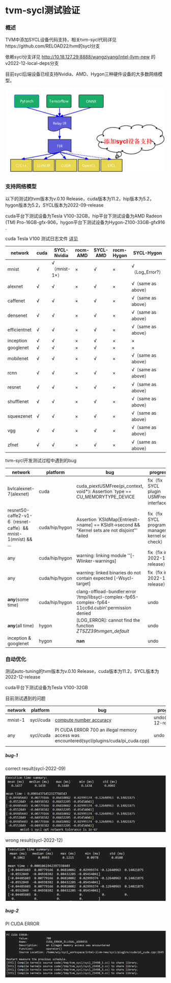 # tvm-sycl测试验证

### 概述

TVM中添加SYCL设备代码支持，相关tvm-sycl代码详见https://github.com/RELOAD22/tvm的sycl分支

依赖sycl分支详见 http://10.18.127.29:8888/wangziyang/intel-llvm-new 的v2022-12-local-deps分支

目前sycl后端设备已经支持Nvidia、AMD、Hygon三种硬件设备的大多数网络模型。

![tvm-sycl框架图](imgs/tvm-sycl-structure.png)

### 支持网络模型

以下的测试的tvm版本为v.0.10 Release，cuda版本为11.2，hip版本为5.2，hygon版本为5.2，SYCL版本为2022-09-release

cuda平台下测试设备为Tesla V100-32GB，hip平台下测试设备为AMD Radeon (TM) Pro-16GB-gfx-906，hygon平台下测试设备为Hygon-Z100-33GB-gfx916 . 

cuda Tesla V100 测试日志文件 [详见](tvm-cuda-V100-sycl-test-result/cuda-V100-networksummary.xlsx)

| network      | cuda | SYCL-Nvidia   | rocm-AMD | SYCL-AMD | rocm-Hygon | SYCL-Hygon         |
| ------------ | ---- | ------------- | -------- | -------- | ---------- | ------------------ |
| mnist        | √    | √（mnist-1×） | ×        | √        | ×          | √（Log_Error?）    |
| alexnet      | √    | √             | ×        | √        | ×          | √（same as above） |
| caffenet     | √    | √             | ×        | √        | ×          | √（same as above） |
| densenet     | √    | √             | ×        | √        | ×          | √（same as above） |
| efficientnet | √    | √             | ×        | √        | ×          | √（same as above） |
| inception    | √    | √             | ×        | √        | ×          | ×                  |
| googlenet    | √    | √             | ×        | √        | ×          | ×                  |
| mobilenet    | √    | √             | ×        | √        | ×          | √（same as above） |
| rcnn         | √    | √             | ×        | √        | ×          | √（same as above） |
| resnet       | √    | √             | ×        | √        | ×          | √（same as above） |
| shufflenet   | √    | √             | ×        | √        | ×          | √（same as above） |
| squeezenet   | √    | √             | ×        | √        | ×          | √（same as above） |
| vgg          | √    | √             | ×        | √        | ×          | √（same as above） |
| zfnet        | √    | √             | ×        | √        | ×          | √（same as above） |

tvm-sycl开发测试过程中遇到的bug

| network                                                      | platform       | bug                                                          | progress                                          |
| ------------------------------------------------------------ | -------------- | ------------------------------------------------------------ | ------------------------------------------------- |
| bvlcalexnet-7(alexnet)                                       | cuda           | cuda_piextUSMFree(pi_context, void*): Assertion `type == CU_MEMORYTYPE_DEVICE | fix（fix SYCL plugin USMFree interface）          |
| resnet50-caffe2-v1-6（resnet-caffe）&& mnist-1(mnist) && ... | cuda/hip/hygon | Assertion `KSIdMap[EntriesIt->name] == KSIdIt->second && "Kernel sets are not disjoint"' failed | fix（fix SYCL program manager kernel sets check） |
| any                                                          | cuda/hip/hygon | warning: linking module ''[-Wlinker-warnings]                | fix（fix in 2022-12-release）                     |
| any                                                          | cuda/hip/hygon | warning: linked binaries do not contain expected [-Wsycl-target] | fix（fix in 2022-12-release）                     |
| **any**(some time)                                           | cuda/hip/hygon | clang-offload-bundler:error ‘/tmp/libsycl-complex-fp65-complex-fp64-11cc6d.cubin’:permission denied | undo                                              |
| **any**(all time)                                            | hygon          | [LOG_ERROR]: cannot find the function _ZTSZZ39tvmgen_default_ | undo                                              |
| inception & googlenet                                        | hygon          | **nan**                                                      | undo                                              |

### 自动优化

测试auto-tuning的tvm版本为v.0.10 Release，cuda版本为11.2，SYCL版本为2022-12-release

cuda平台下测试设备为Tesla V100-32GB

目前测试遇到的问题

| network | platform  | bug                                                          | progress              |
| ------- | --------- | ------------------------------------------------------------ | --------------------- |
| mnist-1 | sycl/cuda | [compute number accuracy]()                                  | undo(2022-12-release) |
| any     | sycl/cuda | PI CUDA ERROR 700 an illegal memory access was encountered(sycl/plugins/cuda/pi_cuda.cpp) | undo                  |
|         |           |                                                              |                       |

##### bug-1

correct result(sycl-2022-09)

![correct-result.png](imgs/auto-tune-mnist-1-correct.png)

wrong result(sycl-2022-12)

<img src="imgs/auto-tune-mnist-1-wrong.png" alt="wrong-result.png" style="zoom: 70%;" />

##### bug-2

PI CUDA ERROR

![PI_CUDA_ERROR.png](imgs/PI_CUDA_ERROR.png)